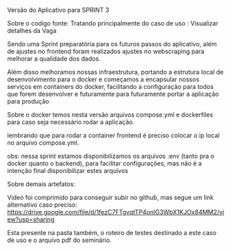Versão do Aplicativo para SPRINT 3

Sobre o codigo fonte:
Tratando principalmente do caso de uso : Visualizar detalhes da Vaga

Sendo uma Sprint preparatória para os futuros passos do aplicativo, além de ajustes no frontend foram realizados ajustes no webscraping para melhorar a qualidade dos dados.

Além disso melhoramos nossas infraestrutura, portando a estrutura local de desenvolvimento para o docker e começamos a encapsular nossos serviços em containers do docker, facilitando a configuração para todos que forem desenvolver e futuramente para futuramente portar a aplicação para produção

Sobre o docker temos nesta versão arquivos compose.yml e dockerfiles para caso seja necessário rodar a aplicação.

lembrando que para rodar a container frontend é preciso colocar o ip local no arquivo compose.yml.

obs: nessa sprint estamos disponibilizamos os arquivos .env (tanto pra o docker quanto o backend), para facilitar configurações, mas não é a intenção final disponibilizar estes arquivos


Sobre demais artefatos:

Video foi comprimido para conseguir subir no github, mas segue um link alternativo caso preciso: https://drive.google.com/file/d/1fezC7FTgvqtTP4onlG3WbX1KJOx84MM2/view?usp=sharing

Esta presente na pasta também, o roteiro de testes destinado a este caso de uso e o arquivo pdf do seminário.
